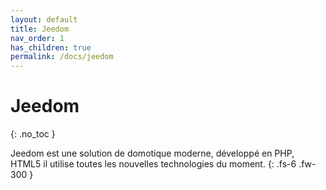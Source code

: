 ```yaml
---
layout: default
title: Jeedom
nav_order: 1
has_children: true
permalink: /docs/jeedom
---
```


# Jeedom
{: .no_toc }

Jeedom est une solution de domotique moderne, développé en PHP, HTML5 il utilise toutes les nouvelles technologies du moment.
{: .fs-6 .fw-300 }